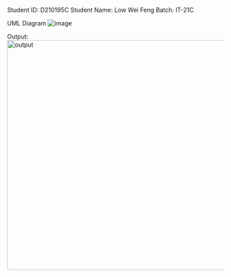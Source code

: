 Student ID: D210195C Student Name: Low Wei Feng  Batch: IT-21C


UML Diagram
![image](https://github.com/lowweifeng/PROG2013_ASG2/assets/101630480/c21986ad-9f0f-4a82-8b99-64b5ece968f2)


Output:
<img width="535" alt="output" src="https://github.com/lowweifeng/PROG2013_ASG2/assets/101630480/e1c53e4a-a4c4-4827-9eb9-af9265d4f37f">
